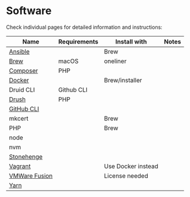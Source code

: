 # Software

Check individual pages for detailed information and instructions:

| Name | Requirements | Install with | Notes |
|------|--------------|--------------|-------|
| [Ansible](ansible.md) | | Brew
| [Brew](brew.md) | macOS | oneliner
| [Composer](composer.md) | PHP
| [Docker](docker.md) | | Brew/installer
| Druid CLI | Github CLI
| [Drush](drush.md) | PHP
| [GitHub CLI](https://cli.github.com/)
| mkcert | | Brew
| PHP | | Brew
| node
| nvm
| [Stonehenge](https://github.com/druidfi/stonehenge)
| [Vagrant](vagrant.md) | | Use Docker instead
| [VMWare Fusion](vmware_fusion.md) | | License needed
| [Yarn](yarn.md)
